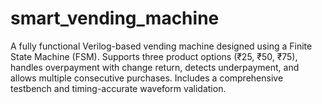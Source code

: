 # smart_vending_machine
A fully functional Verilog-based vending machine designed using a Finite State Machine (FSM). Supports three product options (₹25, ₹50, ₹75), handles overpayment with change return, detects underpayment, and allows multiple consecutive purchases. Includes a comprehensive testbench and timing-accurate waveform validation.
